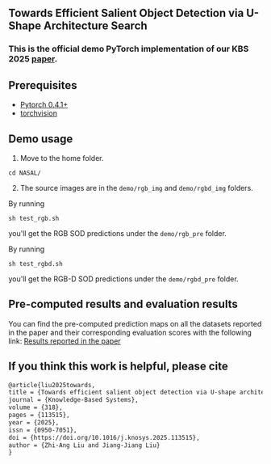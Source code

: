 ## Towards Efficient Salient Object Detection via U-Shape Architecture Search

### This is the official demo PyTorch implementation of our KBS 2025 [paper](https://www.sciencedirect.com/science/article/pii/S0950705125005611).

## Prerequisites

- [Pytorch 0.4.1+](http://pytorch.org/)
- [torchvision](http://pytorch.org/)


## Demo usage
1. Move to the home folder.
```shell
cd NASAL/
```

2. The source images are in the `demo/rgb_img` and `demo/rgbd_img` folders.


By running 
```shell
sh test_rgb.sh
```
you'll get the RGB SOD predictions under
the `demo/rgb_pre` folder. 

By running 
```shell
sh test_rgbd.sh
```
you'll get the RGB-D SOD predictions under
the `demo/rgbd_pre` folder. 


## Pre-computed results and evaluation results

You can find the pre-computed prediction maps on all the datasets reported in the paper and their corresponding evaluation scores with the following link:
[Results reported in the paper](https://drive.google.com/file/d/1HjKIMjTMhzXL7UkX6gGga_BioTCwJUtL/view?usp=sharing)

## If you think this work is helpful, please cite

```latex
@article{liu2025towards,
title = {Towards efficient salient object detection via U-shape architecture search},
journal = {Knowledge-Based Systems},
volume = {318},
pages = {113515},
year = {2025},
issn = {0950-7051},
doi = {https://doi.org/10.1016/j.knosys.2025.113515},
author = {Zhi-Ang Liu and Jiang-Jiang Liu}
}
```
